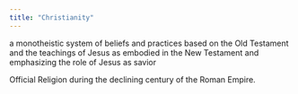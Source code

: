 ```yaml
---
title: "Christianity"
---
```

a monotheistic system of beliefs and practices based on the Old Testament and the teachings of Jesus as embodied in the New Testament and emphasizing the role of Jesus as savior

Official Religion during the declining century of the Roman Empire.

